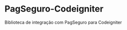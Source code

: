 PagSeguro-Codeigniter
=====================

Biblioteca de integração com PagSeguro para Codeigniter